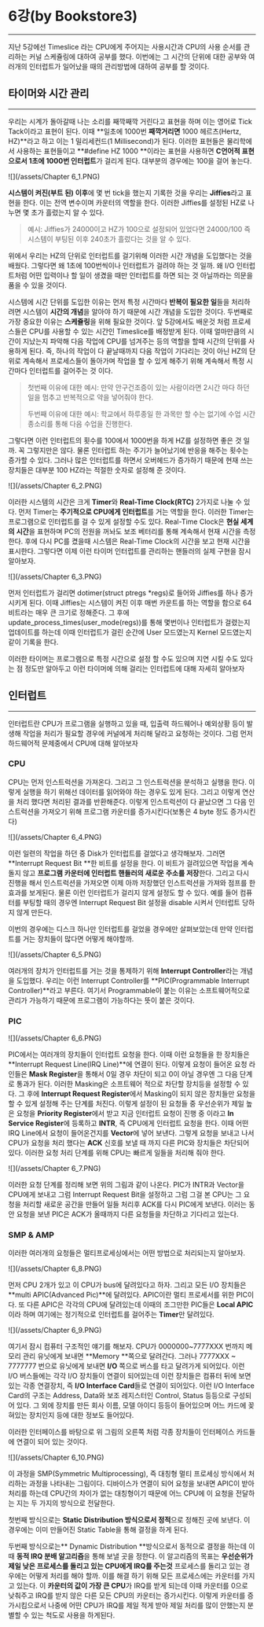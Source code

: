 # 6강\(by Bookstore3\)

---

지난 5강에선 Timeslice 라는 CPU에게 주어지는 사용시간과 CPU의 사용 순서를 관리하는 커널 스케쥴링에 대하여 공부를 했다. 이번에는 그 시간의 단위에 대한 공부와 여러개의 인터럽트가 일어났을 때의 관리방법에 대하여 공부를 할 것이다.

## 타이머와 시간 관리

---

우리는 시계가 돌아갈때 나는 소리를 째깍째깍 거린다고 표현을 하며 이는 영어로 Tick Tack이라고 표현이 된다. 이때 **일초에 1000번 **째깍거리면** 1000 헤르츠\(Hertz, HZ\)**라고 하고 이는 1 밀리세컨드\(1 Millisecond\)가 된다. 이러한 표현들은 물리학에서 사용하는 표현들이고 **\#define HZ 1000 **이라는 표현을 사용하면 **C언어적 표현으로서 1초에 1000번 인터럽트**가 걸리게 된다. 대부분의 경우에는 100을 걸어 놓는다.

![](/assets/Chapter 6_1.PNG)

**시스템이 켜진\(부트 된\) 이후**에 몇 번 tick을 했는지 기록한 것을 우리는 **Jiffies**라고 표현을 한다. 이는 전역 변수이며 카운터의 역할을 한다. 이러한 Jiffies를 설정된 HZ로 나누면 몇 초가 흘렀는지 알 수 있다.

> 예시: Jiffies가 24000이고 HZ가 100으로 설정되어 있었다면 24000/100 즉 시스템이 부팅된 이후 240초가 흘렀다는 것을 알 수 있다.

위에서 우리는 HZ의 단위로 인터럽트를 걸기위해 이러한 시간 개념을 도입했다는 것을 배웠다. 그렇다면 왜 1초에 100번씩이나 인터럽트가 걸려야 하는 것 일까. 왜 I/O 인터럽트처럼 어떤 입력이나 할 일이 생겼을 때만 인터럽트를 하면 되는 것 아닐까라는 의문을 품을 수 있을 것이다.

시스템에 시간 단위를 도입한 이유는 먼저 특정 시간마다 **반복이 필요한 일**들을 처리하려면 시스템이 **시간의 개념**을 알아야 하기 때문에 시간 개념을 도입한 것이다. 두번째로 가장 중요한 이유는 **스케쥴링**을 위해 필요한 것이다. 앞 5강에서도 배운것 처럼 프로세스들은 CPU를 사용할 수 있는 시간인 Timeslice를 배정받게 된다. 이때 얼마만큼의 시간이 지났는지 파악해 다음 작업에 CPU를 넘겨주는 등의 역할을 할때 시간의 단위를 사용하게 된다. 즉, 하나의 작업이 다 끝날때까지 다음 작업이 기다리는 것이 아닌 HZ의 단위로 계속해서 프로세스들이 돌아가며 작업을 할 수 있게 해주기 위해 계속해서 특정 시간마다 인터럽트를 걸어주는 것 이다.

> 첫번째 이유에 대한 예시: 만약 안구건조증이 있는 사람이라면 2시간 마다 하던 일을 멈추고 반복적으로 약을 넣어줘야 한다.
>
> 두번째 이유에 대한 예시: 학교에서 하루종일 한 과목만 할 수는 없기에 수업 시간 종소리를 통해 다음 수업을 진행한다.

그렇다면 이런 인터럽트의 횟수를 100에서 1000번을 하게 HZ를 설정하면 좋은 것 일까. 꼭 그렇지만은 않다. 물론 인터럽트 하는 주기가 늘어났기에 반응을 해주는 횟수는 증가할 수 있다. 그러나 많은 인터럽트를 하면서 오버헤드가 증가하기 때문에 현재 쓰는 장치들은 대부분 100 HZ라는 적절한 숫자로 설정해 준 것이다.

![](/assets/Chapter 6_2.PNG)

이러한 시스템의 시간은 크게 **Timer**와 **Real-Time Clock\(RTC\)** 2가지로 나눌 수 있다. 먼저 Timer는 **주기적으로 CPU에게 인터럽트**를 거는 역할을 한다. 이러한 Timer는 프로그램으로 인터럽트를 걸 수 있게 설정할 수도 있다. Real-Time Clock은 **현실 세계의 시간**을 표현하며 PC의 전원을 꺼놔도 보조 베터리를 통해 계속해서 현재 시간을 측정 한다. 후에 다시 PC를 켰을때 시스템은 Real-Time Clock의 시간을 보고 현재 시간을 표시한다. 그렇다면 이제 이런 타이머 인터럽트를 관리하는 핸들러의 실제 구현을 잠시 알아보자.

![](/assets/Chapter 6_3.PNG)

먼저 인터럽트가 걸리면 dotimer\(struct ptregs \*regs\)로 들어와 Jiffies를 하나 증가시키게 된다. 이때 Jiffies는 시스템이 켜진 이후 매번 카운트를 하는 역할을 함으로 64비트라는 매우 큰 크기로 정해준다. 그 후에 update\_process\_times\(user\_mode\(regs\)\)를 통해 몇번이나 인터럽트가 걸렸는지 업데이트를 하는데 이때 인터럽트가 걸린 순간에 User 모드였는지 Kernel 모드였는지 같이 기록을 한다.

이러한 타이머는 프로그램으로 특정 시간으로 설정 할 수도 있으며 지연 시킬 수도 있다는 점 정도만 알아두고 이런 타이머에 의해 걸리는 인터럽트에 대해 자세히 알아보자

## 인터럽트

---

인터럽트란 CPU가 프로그램을 실행하고 있을 때, 입출력 하드웨어나 예외상황 등이 발생해 작업을 처리가 필요할 경우에 커널에게 처리해 달라고 요청하는 것이다. 그럼 먼저 하드웨어적 문제중에서 CPU에 대해 알아보자

### CPU

CPU는 먼저 인스트럭션을 가져온다. 그리고 그 인스트럭션을 분석하고 실행을 한다. 이렇게 실행을 하기 위해선 데이터를 읽어와야 하는 경우도 있게 된다. 그리고 이렇게 연산을 처리 했다면 처리된 결과를 반환해준다. 이렇게 인스트럭션이 다 끝났으면 그 다음 인스트럭션을 가져오기 위해 프로그램 카운터를 증가시킨다\(보통은 4 byte 정도 증가시킨다\)

![](/assets/Chapter 6_4.PNG)

이런 일련의 작업을 하던 중 Disk가 인터럽트를 걸었다고 생각해보자. 그러면 **Interrupt Request Bit **한 비트를 설정을 한다. 이 비트가 걸려있으면 작업을 계속 돌지 않고 **프로그램 카운터에 인터럽트 핸들러의 새로운 주소를 저장**한다. 그리고 다시 진행을 해서 인스트럭션을 가져오면 이제 아까 저장했던 인스트럭션을 가져와 점프를 한 효과를 보게된다. 물론 이런 인터럽트가 걸리지 않게 설정도 할 수 있다. 예를 들어 컴퓨터를 부팅할 때의 경우엔 Interrupt Request Bit 설정을 disable 시켜서 인터럽트 당하지 않게 만든다.

이번의 경우에는 디스크 하나만 인터럽트를 걸었을 경우에만 살펴보았는데 만약 인터럽트를 거는 장치들이 많다면 어떻게 해야할까.

![](/assets/Chapter 6_5.PNG)

여러개의 장치가 인터럽트를 거는 것을 통제하기 위해 **Interrupt Controller**라는 개념을 도입했다. 우리는 이런 Interrupt Controller를 **PIC\(Programmable Interrupt Controller\)**라고 부른다. 여기서 Programmable이 붙는 이유는 소프트웨어적으로 관리가 가능하기 때문에 프로그램이 가능하다는 뜻이 붙은 것이다.

### PIC

![](/assets/Chapter 6_6.PNG)

PIC에서는 여러개의 장치들이 인터럽트 요청을 한다. 이때 이런 요청들을 한 장치들은 **Interrupt Request Line\(IRQ Line\)**에 연결이 된다. 이렇게 요청이 들어온 요청 라인들은 **Mask Register**을 통해서 0일 경우 차단이 되고 0이 아닐 경우엔 그 다음 단계로 통과가 된다. 이러한 Masking은 소프트웨어 적으로 차단할 장치등을 설정할 수 있다. 그 후에 **Interrupt Request Register**에서 Masking이 되지 않은 장치들만 요청을 할 수 있게 설정해 주는 단계를 처진다. 이렇게 설정이 된 요청들 중 우선순위가 제일 높은 요청을 **Priority Register**에서 받고 지금 인터럽트 요청이 진행 중 이라고 **In Service Register**에 등록하고 **INTR**, 즉 CPU에게 인터럽트 요청을 한다. 이때 어떤 IRQ Line에서 요청이 들어온건지를 **Vector**에 넣어 보낸다. 그렇게 요청을 보내고 나서 CPU가 요청을 처리 했다는 **ACK** 신호를 보낼 때 까지 다른 PIC와 장치들은 차단되어 있다. 이러한 요청 처리 단계를 위해 CPU는 빠르게 일들을 처리해 줘야 한다.

![](/assets/Chapter 6_7.PNG)

이러한 요청 단계를 정리해 보면 위의 그림과 같이 나온다. PIC가 INTR과 Vector을 CPU에게 보내고 그럼 Interrupt Request Bit을 설정하고 그럼 그걸 본 CPU는 그 요청을 처리할 새로운 공간을 만들어 일들 처리후 ACK를 다시 PIC에게 보낸다. 이러는 동안 요청을 보낸 PIC은 ACK가 올때까지 다른 요청들을 차단하고 기다리고 있는다.

### SMP & AMP

이러한 여러개의 요청들은 멀티프로세싱에서는 어떤 방법으로 처리되는지 알아보자.

![](/assets/Chapter 6_8.PNG)

먼저 CPU 2개가 있고 이 CPU가 bus에 달려있다고 하자. 그리고 모든 I/O 장치들은 **multi APIC\(Advanced Pic\)**에 달려있다. APIC이란 멀티 프로세서를 위한 PIC이다. 또 다른 APIC은 각각의 CPU에 달려있는데 이때의 조그만한 PIC들은 **Local APIC**이라 하며 여기에는 정기적으로 인터럽트를 걸어주는 **Timer**만 달려있다. 

![](/assets/Chapter 6_9.PNG)

여기서 잠시 컴퓨터 구조적인 얘기를 해보자. CPU가 0000000~7777XXX 번까지 메모리 관리 유닛에게 보내면 **Memory **쪽으로 달려간다. 그러나 7777XXX ~ 7777777 번으로 유닛에게 보내면 **I/O** 쪽으로 버스를 타고 달려가게 되어있다. 이런 I/O 버스들에는 각각 I/O 장치들이 연결이 되어있는데 이런 장치들은 컴퓨터 뒤에 보면 있는 각종 연결장치, 즉 **I/O Interface Card**들로 연결이 되어있다. 이런 I/O Interface Card의 구조는 Address, Data와 보조 레지스터인 Control, Status 등등으로 구성되어 있다. 그 외에 장치를 만든 회사 이름, 모델 아이디 등등이 들어있으며 어느 카드에 꽂혀있는 장치인지 등에 대한 정보도 들어있다.

이러한 인터페이스를 바탕으로 위 그림의 오른쪽 처럼 각종 장치들이 인터페이스 카드들에 연결이 되어 있는 것이다.

![](/assets/Chapter 6_10.PNG)

이 과정을 SMP\(Symmetric Multiprocessing\), 즉 대칭형 멀티 프로세싱 방식에서 처리하는 과정을 나타내는 그림이다. 디바이스가 연결이 되어 요청을 보내면 APIC이 받아 처리를 하는데 CPU간의 차이가 없는 대칭형이기 때문에 어느 CPU에 이 요청을 전달하는 지는 두 가지의 방식으로 전달한다.

첫번째 방식으로는 **Static Distribution **방식으로서** 정적**으로 정해진 곳에 보낸다. 이 경우에는 이미 만들어진 Static Table을 통해 결정을 하게 된다.

두번째 방식으로는** Dynamic Distribution **방식으로서 동적으로 결정을 하는데 이때 **동적 IRQ 분배 알고리즘**을 통해 보낼 곳을 정한다. 이 알고리즘의 목표는 **우선순위가 제일 낮은 프로세스를 돌리고 있는 CPU에게 IRQ를 주는것** 프로세스를 돌리고 있는 경우에는 어떻게 처리를 해야 할까. 이를 해결 하기 위해 모든 프로세스에는 카운터를 가지고 있는다. 이 **카운터의 값이 가장 큰 CPU**가 IRQ를 받게 되는데 이때 카운터를 0으로 낮춰주고 IRQ를 받지 않은 다른 모든 CPU의 카운터는 증가시킨다. 이렇게 카운터를 증가시킴으로서 나중에 어떤 CPU가 IRQ를 제일 적게 받아 제일 처리를 많이 안했는지 분별할 수 있는 척도로 사용을 하게된다.

